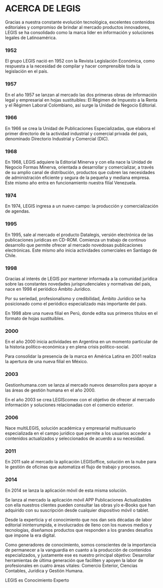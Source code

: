 # ACERCA DE LEGIS

Gracias a nuestra constante evolución tecnológica, excelentes contenidos editoriales y compromiso de brindar al mercado productos innovadores, LEGIS se ha consolidado como la marca líder en información y soluciones legales de Latinoamérica.

### 1952
El grupo LEGIS nació en 1952 con la Revista Legislación Económica, como respuesta a la necesidad de compilar y hacer comprensible toda la legislación en el país.

### 1957
En el año 1957 se lanzan al mercado las dos primeras obras de información legal y empresarial en hojas sustituibles: El Régimen de Impuesto a la Renta y el Régimen Laboral Colombiano, así surge la Unidad de Negocio Editorial.

### 1966
En 1966 se crea la Unidad de Publicaciones Especializadas, que elabora el primer directorio de la actividad industrial y comercial privada del país, denominado Directorio Industrial y Comercial (DIC).

### 1968
En 1968, LEGIS adquiere la Editorial Minerva y con ella nace la Unidad de Negocio Formas Minerva, orientada a desarrollar y comercializar, a través de su amplio canal de distribución, productos que cubren las necesidades de administración eficiente y segura de la pequeña y mediana empresa. Este mismo año entra en funcionamiento nuestra filial Venezuela.

### 1974
En 1974, LEGIS ingresa a un nuevo campo: la producción y comercialización de agendas.

### 1995
En 1995, sale al mercado el producto Datalegis, versión electrónica de las publicaciones jurídicas en CD-ROM. Comienza un trabajo de continuo desarrollo que permite ofrecer al mercado novedosas publicaciones electrónicas. Este mismo año inicia actividades comerciales en Santiago de Chile.

### 1998
Gracias al interés de LEGIS por mantener informada a la comunidad jurídica sobre las constantes novedades jurisprudenciales y normativas del país, nace en 1998 el periódico Ámbito Jurídico.

Por su seriedad, profesionalismo y credibilidad, Ámbito Jurídico se ha posicionado como el periódico especializado más importante del país.

En 1998 abre una nueva filial en Perú, donde edita sus primeros títulos en el formato de hojas sustituibles.

### 2000
En el año 2000 inicia actividades en Argentina en un momento particular de la historia político-económica y en plena crisis político-social.

Para consolidar la presencia de la marca en América Latina en 2001 realiza la apertura de una nueva filial en México.

### 2003
Gestionhumana.com se lanza al mercado nuevos desarrollos para apoyar a las áreas de gestión humana en el año 2000.

En el año 2003 se crea LEGIScomex con el objetivo de ofrecer al mercado información y soluciones relacionadas con el comercio exterior.

### 2006
Nace multiLEGIS, solución académica y empresarial multiusuario especializada en el campo jurídico que permite a los usuarios acceder a contenidos actualizados y seleccionados de acuerdo a su necesidad.

### 2011
En 2011 sale al mercado la aplicación LEGISoffice, solución en la nube para le gestión de oficinas que automatiza el flujo de trabajo y procesos.

### 2014
En 2014 se lanza la aplicación móvil de esta misma solución.

Se lanza al mercado la aplicación móvil APP Publicaciones Actualizables con ella nuestros clientes pueden consultar las obras y/o e-Books que han adquirido con su suscripción desde cualquier dispositivo móvil o tablet.

Desde la experticia y el conocimiento que nos dan seis décadas de labor editorial ininterrumpida, e involucrados de lleno con los nuevos medios y tecnologías, diseñamos productos que responden a los grandes desafíos que impone la era digital.

Como generadores de conocimiento, somos conscientes de la importancia de permanecer a la vanguardia en cuanto a la producción de contenidos especializados, y justamente ese es nuestro principal objetivo: Desarrollar herramientas de última generación que faciliten y apoyen la labor de profesionales en cuatro áreas vitales: Comercio Exterior, Ciencias Contables, Jurídica y Gestión Humana.

LEGIS es Conocimiento Experto